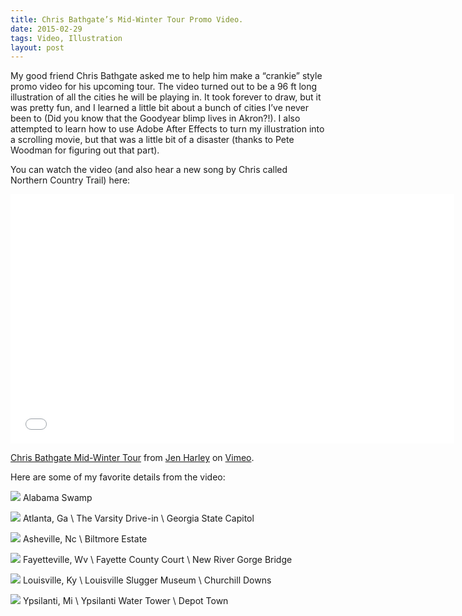 ```yaml
---
title: Chris Bathgate’s Mid-Winter Tour Promo Video.
date: 2015-02-29
tags: Video, Illustration
layout: post
---
```


My good friend Chris Bathgate asked me to help him make a “crankie” style promo
video for his upcoming tour.  The video turned out to be a 96 ft long
illustration of all the cities he will be playing in.  It took forever to draw,
but it was pretty fun, and I learned a little bit about a bunch of cities I’ve
never been to (Did you know that the Goodyear blimp lives in Akron?!).  I also
attempted to learn how to use Adobe After Effects to turn my illustration into a
scrolling movie, but that was a little bit of a disaster (thanks to Pete Woodman
for figuring out that part).

You can watch the video (and also hear a new song by Chris called Northern
Country Trail) here:

<iframe src="//player.vimeo.com/video/117943778" width="710" height="399"
frameborder="0" webkitallowfullscreen mozallowfullscreen
allowfullscreen></iframe>

<p><a href="https://vimeo.com/117943778">Chris
Bathgate Mid-Winter Tour</a> from <a href="https://vimeo.com/jenhar">Jen
Harley</a> on <a href="https://vimeo.com">Vimeo</a>.</p>

Here are some of my favorite details from the video:

![](http://jenny.smharley.com/blog/2015/chris-bathgates-mid-winter-tour-promo-video/mid-winter-tour-1.png)
Alabama Swamp


![](http://jenny.smharley.com/blog/2015/chris-bathgates-mid-winter-tour-promo-video/mid-winter-tour-2.png)
Atlanta, Ga \ The Varsity Drive-in \ Georgia State Capitol


![](http://jenny.smharley.com/blog/2015/chris-bathgates-mid-winter-tour-promo-video/mid-winter-tour-3.png)
Asheville, Nc \ Biltmore Estate

![](http://jenny.smharley.com/blog/2015/chris-bathgates-mid-winter-tour-promo-video/mid-winter-tour-4.png)
Fayetteville, Wv \ Fayette County Court \ New River Gorge Bridge

![](http://jenny.smharley.com/blog/2015/chris-bathgates-mid-winter-tour-promo-video/mid-winter-tour-5.png)
Louisville, Ky \ Louisville Slugger Museum \ Churchill Downs

![](http://jenny.smharley.com/blog/2015/chris-bathgates-mid-winter-tour-promo-video/mid-winter-tour-6.png)
Ypsilanti, Mi \ Ypsilanti Water Tower \ Depot Town
